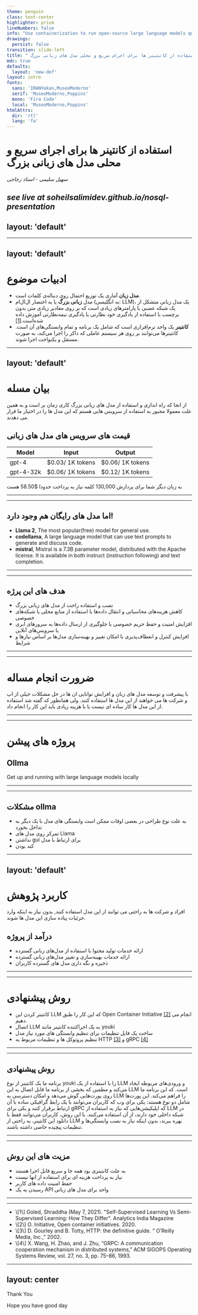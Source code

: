 ```yaml
---
theme: penguin
class: text-center
highlighter: prism
lineNumbers: false
info: "Use containerization to run open-source large language models quickly and locally"
drawings:
  persist: false
transition: slide-left
title: " استفاده از کانتینر ها برای اجرای سریع و محلی مدل های زبانی بزرگ"
mdc: true
defaults:
  layout: 'new-def'
layout: intro
fonts:
  sans: 'IRANYekan,MuseoModerno'
  serif: 'MuseoModerno,Poppins'
  mono: 'Fira Code'
  local: 'MuseoModerno,Poppins'
htmlAttrs:
  dir: 'rtl'
  lang: 'fa'  
---
```


# استفاده از کانتینر ها برای اجرای سریع و محلی مدل های زبانی بزرگ

_سهیل سلیمی - استاد زجاجی_

_see live at soheilsalimidev.github.io/nosql-presentation_
---
layout: 'default'
---
<Toc />

---
layout: 'default'
---
#  ادبیات موضوع

- **مدل زبان** آماری یک توزیع احتمال روی دنباله‌ی کلمات است.
- مدل **زبانی بزرگ** یا به اختصار ال‌ال‌ام (به انگلیسی: LLM)، یک مدل زبانی متشکل از یک شبکه عصبی با پارامترهای زیادی است که بر روی مقادیر زیادی متن بدون برچسب با استفاده از یادگیری خود نظارتی یا یادگیری نیمه‌نظارتی آموزش داده شده‌است.[\[1\]](\14)
- **کانتینر**  یک واحد نرم‌افزاری است که شامل یک برنامه و تمام وابستگی‌های آن است. کانتینر‌ها می‌توانند بر روی هر سیستم عاملی که داکر را اجرا می‌کند، به صورت مستقل و یکنواخت اجرا شوند.
---
layout: 'default'
---
# بیان مسله
از انجا که راه اندازی و استفاده از مدل های زیانی یزرگ کاری زمان بر است و به همین علت معمولا مجبور به استفاده از سرویس هایی هستم که این مدل ها را در اختیار ما قرار می دهدند.


## قیمت های سرویس های مدل های زبانی

| Model     | Input                  | Output                 |
|-----------|------------------------|------------------------|
| gpt-4     | $0.03/ 1K tokens | $0.06/ 1K tokens |
| gpt-4-32k | $0.06/ 1K tokens | $0.12/ 1K tokens |

به زبان دیگر شما برای پردازش 130,000 کلمه نیاز به پرداخت حدودا $58.50 هست

---
---
## اما مدل های رایگان هم وجود دارد!

<div style="direction: ltr;" class="mt-2">
<ul class="list-inside ">
  <li><b>Llama 2</b>, The most popular(free) model for general use.</li>
  <li> <b>codellama</b>, A large language model that can use text prompts to generate and discuss code. </li>
  <li><b>mistral</b>, Mistral is a 7.3B parameter model, distributed with the Apache license. It is available in both instruct (instruction following) and text completion.</li>
</ul>
</div>


---
---
## هدف های این پرژه
- نصب و استفاده راحت از مدل های زبانی بزرگ
- کاهش هزینه‌های محاسباتی و انتقال داده‌ها با استفاده از منابع محلی یا شبکه‌های خصوصی
- افزایش امنیت و حفظ حریم خصوصی با جلوگیری از ارسال داده‌ها به سرورهای ابری یا سرویس‌های آنلاین
- افزایش کنترل و انعطاف‌پذیری با امکان تغییر و بهینه‌سازی مدل‌ها بر اساس نیازها و شرایط

---
---
# ضرورت انجام مساله
 با پیشرفت و توسعه مدل های زبان و افزایش توانایی ان ها در حل مشکلات خیلی از اپ و شرکت ها می خواهند از این مدل ها استفاده کنند.
ولی همانطور که گفته شد استفاده از این مدل ها کار ساده ای نیست یا با هزینه زیادی باید این کار را انجام داد.

---
---
# پروژه های پیشن
## Ollma
<div class="text-center mt-2 italic bold">
Get up and running with large language models locally
</div>

---
---
## مشکلات ollma
- به علت نوع طراحی در بعضی اوقات ممکن است وابستگی های مدل با یک دیگر به تداخل بخورد
- تمرکز روی مدل های Llama 
- نداشتن gui برای ارتباط با مدل
- کند بودن

---
layout: 'default'
---
# کاربرد پژوهش
افراد و شرکت ها به راحتی می توانند از این مدل استفاده کنند, بدون نیاز به اینکه وارد جزئیات پیاده سازی این مدل ها شوند.

## درآمد از پروژه
- ارائه خدمات تولید محتوا با استفاده از مدل‌های زبانی گسترده
- ارائه خدمات بهینه‌سازی و تغییر مدل‌های زبانی گسترده
- ذخیره و نگه داری مدل های گسترده کاربران


---
---
# روش پیشنهادی
- کانتینر کردن این LLM  که این کار را طبق Open Container Initiative [\[2\]](/14) انجام می دهیم.
- اتصال LLM به یک اجراکننده کانتینر مانند youki
- ساخت یک فایل تنظیمات برای تنظیم وابستگی های مورد نیاز مدل
- تنظیم پروتوکل ها و تنظیمات مربوط به HTTP [\[3\]](/14) و gRPC [\[4\]](/14)

---
---
## روش پیشنهادی
برنامه ما یک کانتینر از نوع youki را با استفاده از یک LLM و ورودی‌های مربوطه ایجاد می‌کند و مطمین که بخشی از برنامه ما قابل اتصال به این LLM است. که این برنامه ما روی پورت‌هایی گوش می‌دهد و امکان دسترسی به LLM را فراهم می‌کند. این پورت‌ها شامل دو نوع هستند: یکی برای وب که کاربران می‌توانند با یک رابط گرافیکی ساده با آن ارتباط برقرار کنند و یکی برای gRPC که اپلیکیشن‌هایی که نیاز به استفاده از LLM در شبکه داخلی خود دارند، از آن استفاده می‌کنند. با این روش، کاربران می‌توانند فقط با دانلود این کانتینر، به راحتی از LLM بهره ببرند، بدون اینکه نیاز به نصب وابستگی‌ها و تنظیمات پیچیده خاصی داشته باشند.

---
---
## مزیت های این روش
- به علت کانتینری بود همه جا و سریع قابل اجرا هستند
- نیاز به پرداخت هزینه ای برای استفاده از انها نیست
- حفط امنیت داده های کاربر
- رسیدن به یک API واحد برای مدل های زبانی

---
---
<div style="direction: ltr;" class="mt-2">
<ul class="list-inside ">
  <li>\[1\] Goled, Shraddha (May 7, 2021). "Self-Supervised Learning Vs Semi-Supervised Learning: How They Differ". Analytics India Magazine</li>
  <li>\[2\] O. Initiative, Open container initiatives. 2020. </li>
  <li>\[3\] D. Gourley and B. Totty, HTTP: the definitive guide. “ O’Reilly Media, Inc.,” 2002.</li>
    <li>\[4\] X. Wang, H. Zhao, and J. Zhu, “GRPC: A communication cooperation mechanism in distributed systems,” ACM SIGOPS Operating Systems Review, vol. 27, no. 3, pp. 75–86, 1993.</li>
</ul>
</div>

---
layout: center
---
<div style="height: 10vh" class="flex flex-col justify-center items-center">
<span class="text-7xl font-bold bg-gradient-to-r from-orange-700 via-blue-500 to-green-400 text-transparent bg-clip-text bg-300% animate-gradient p-0 m-0 h-42">
 Thank You
</span>

<p style="height: 10vh" class="text-2xl font-bold bg-gradient-to-r from-orange-700 via-blue-500 to-green-400 text-transparent bg-clip-text bg-300% animate-gradient p-0 m-0">
 Hope you have good day
</p>
</div>



<style>
.animate-gradient {
  background-size: 300%;
  -webkit-animation: animatedgradient 6s ease infinite alternate;
  -moz-animation: animatedgradient 6s ease infinite alternate;
  animation: animatedgradient 6s ease infinite alternate;
}

@keyframes animatedgradient {
  0% {
    background-position: 0% 50%;
  }
  50% {
    background-position: 100% 50%;
  }
  100% {
    background-position: 0% 50%;
  }
}
</style>